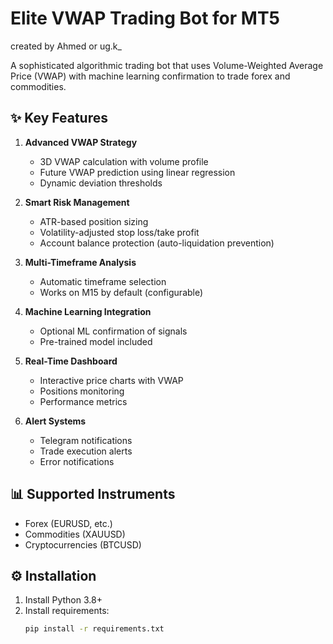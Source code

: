 # Elite VWAP Trading Bot for MT5

created by Ahmed or ug.k_

A sophisticated algorithmic trading bot that uses Volume-Weighted Average Price (VWAP) with machine learning confirmation to trade forex and commodities.

## ✨ Key Features

1. **Advanced VWAP Strategy**
   - 3D VWAP calculation with volume profile
   - Future VWAP prediction using linear regression
   - Dynamic deviation thresholds

2. **Smart Risk Management**
   - ATR-based position sizing
   - Volatility-adjusted stop loss/take profit
   - Account balance protection (auto-liquidation prevention)

3. **Multi-Timeframe Analysis**
   - Automatic timeframe selection
   - Works on M15 by default (configurable)

4. **Machine Learning Integration**
   - Optional ML confirmation of signals
   - Pre-trained model included

5. **Real-Time Dashboard**
   - Interactive price charts with VWAP
   - Positions monitoring
   - Performance metrics

6. **Alert Systems**
   - Telegram notifications
   - Trade execution alerts
   - Error notifications

## 📊 Supported Instruments
- Forex (EURUSD, etc.)
- Commodities (XAUUSD)
- Cryptocurrencies (BTCUSD)

## ⚙️ Installation
1. Install Python 3.8+
2. Install requirements:
   ```bash
   pip install -r requirements.txt
